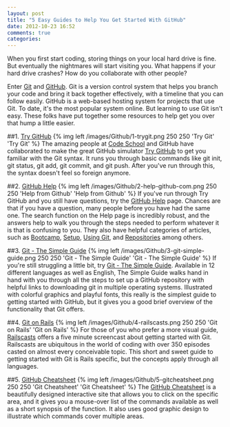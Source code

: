 ```yaml
---
layout: post
title: "5 Easy Guides to Help You Get Started With GitHub"
date: 2012-10-23 16:52
comments: true
categories: 
---
```

When you first start coding, storing things on your local hard drive is fine. But eventually the nightmares will start visiting you. What happens if your hard drive crashes? How do you collaborate with other people? 

Enter [Git](http://git-scm.com/) and [GitHub](https://github.com/).  Git is a version control system that helps you branch your code and bring it back together effectively, with a timeline that you can follow easily.  GitHub is a web-based hosting system for projects that use Git. To date, it's the most popular system online. But learning to use Git isn't easy.  These folks have put together some resources to help get you over that hump a little easier. 

##1. [Try GitHub](http://try.github.com/)
{% img left /images/Github/1-trygit.png 250 250 'Try Git' 'Try Git' %}
The amazing people at [Code School](http://www.codeschool.com/) and GitHub have collaborated to make the great GitHub simulator [Try GitHub](http://try.github.com/) to get you familiar with the Git syntax. It runs you through basic commands like git init, git status, git add, git commit, and git push. After you've run through this, the syntax doesn't feel so foreign anymore.


<!--more-->

##2. [GitHub Help](https://help.github.com/)
{% img left /images/Github/2-help-github-com.png 250 250 'Help from Github' 'Help from Github' %}
If you've run through Try GitHub and you still have questions, try the [GitHub Help](https://help.github.com/) page. Chances are that if you have a question, many people before you have had the same one.  The search function on the Help page is incredibly robust, and the answers help to walk you through the steps needed to perform whatever it is that is confusing to you. They also have helpful categories of articles, such as [Bootcamp](https://help.github.com/categories/54/articles), [Setup](https://help.github.com/categories/53/articles), [Using Git](https://help.github.com/categories/19/articles), and [Repositories](https://help.github.com/categories/24/articles) among others.


##3. [Git - The Simple Guide](http://rogerdudler.github.com/git-guide/)
{% img left /images/Github/3-git-simple-guide.png 250 250 'Git - The Simple Guide' 'Git - The Simple Guide' %}
If you're still struggling a little bit, try [Git - The Simple Guide](http://rogerdudler.github.com/git-guide/). Available in 12 different languages as well as English, The Simple Guide walks hand in hand with you through all the steps to set up a GitHub repository with helpful links to downloading git in multiple operating systems. Illustrated with colorful graphics and playful fonts, this really is the simplest guide to getting started with GitHub, but it gives you a good brief overview of the functionality that Git offers.


##4. [Git on Rails](http://railscasts.com/episodes/96-git-on-rails)
{% img left /images/Github/4-railscasts.png 250 250 'Git on Rails' 'Git on Rails' %}
For those of you who prefer a more visual guide, [Railscasts](http://railscasts.com/) offers a five minute screencast about getting started with Git. Railscasts are ubiquitous in the world of coding with over 350 episodes casted on almost every conceivable topic.  This short and sweet guide to getting started with Git is Rails specific, but the concepts apply through all languages.  

##5. [GitHub Cheatsheet](http://ndpsoftware.com/git-cheatsheet.html#loc=local_repo)
{% img left /images/Github/5-gitcheatsheet.png 250 250 'Git Cheatsheet' 'Git Cheatsheet' %}
The [GitHub Cheatsheet](http://ndpsoftware.com/git-cheatsheet.html#loc=local_repo) is a beautifully designed interactive site that allows you to click on the specific area, and it gives you a mouse-over list of the commands available as well as a short synopsis of the function. It also uses good graphic design to illustrate which commands cover multiple areas.


